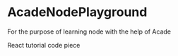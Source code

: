 # AcadeNodePlayground
For the purpose of learning node with the help of Acade


React tutorial code piece
